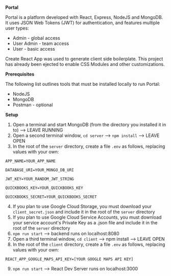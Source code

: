 **Portal**

Portal is a platform developed with React, Express, NodeJS and MongoDB. It uses JSON Web Tokens (JWT) for authentication, and features multiple user types:

* Admin - global access
* User Admin - team access
* User - basic access

Create React App was used to generate client side boilerplate. This project has already been ejected to enable CSS Modules and other customizations.

**Prerequisites**

The following list outlines tools that must be installed locally to run Portal:

* NodeJS
* MongoDB
* Postman - optional

**Setup**

1. Open a terminal and start MongoDB (from the directory you installed it in to) --> LEAVE RUNNING
2. Open a second terminal window, `cd server` --> `npm install` --> LEAVE OPEN
3. In the root of the `server` directory, create a file `.env` as follows, replacing values with your own:

`APP_NAME=YOUR_APP_NAME`

`DATABASE_URI=YOUR_MONGO_DB_URI`

`JWT_KEY=YOUR_RANDOM_JWT_STRING`

`QUICKBOOKS_KEY=YOUR_QUICKBOOKS_KEY`

`QUICKBOOKS_SECRET=YOUR_QUICKBOOKS_SECRET`

4. If you plan to use Google Cloud Storage, you must download your `client_secret.json` and include it in the root of the `server` directory
5. If you plan to use Google Cloud Service Accounts, you must download your service account's Private Key as a .json file and include it in the root of the `server` directory
6. `npm run start` --> backend runs on localhost:8080
7. Open a third terminal window, `cd client` --> npm install --> LEAVE OPEN
8. In the root of the `client` directory, create a file `.env` as follows, replacing values with your own:

`REACT_APP_GOOGLE_MAPS_API_KEY=[YOUR GOOGLE MAPS API KEY]`

9. `npm run start` --> React Dev Server runs on localhost:3000
